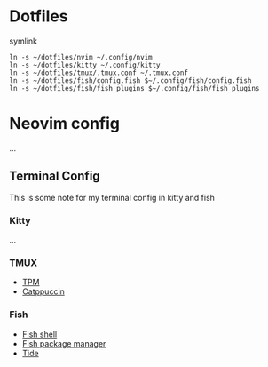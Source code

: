 # Dotfiles

symlink

```
ln -s ~/dotfiles/nvim ~/.config/nvim
ln -s ~/dotfiles/kitty ~/.config/kitty
ln -s ~/dotfiles/tmux/.tmux.conf ~/.tmux.conf
ln -s ~/dotfiles/fish/config.fish $~/.config/fish/config.fish
ln -s ~/dotfiles/fish/fish_plugins $~/.config/fish/fish_plugins
```

# Neovim config

...

## Terminal Config

This is some note for my terminal config in kitty and fish

### Kitty

...

### TMUX

- [TPM](https://github.com/tmux-plugins/tpm)
- [Catppuccin](https://github.com/catppuccin/tmux)

### Fish

- [Fish shell](https://github.com/fish-shell/fish-shell)
- [Fish package manager](https://github.com/jorgebucaran/fisher)
- [Tide](https://github.com/IlanCosman/tide)
